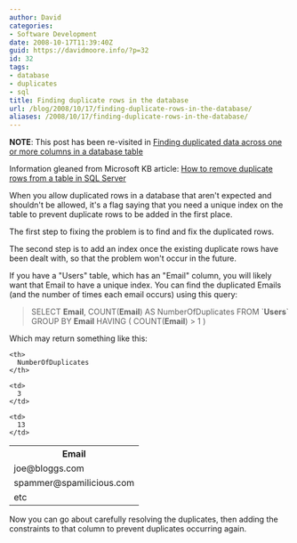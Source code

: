 ```yaml
---
author: David
categories:
- Software Development
date: 2008-10-17T11:39:40Z
guid: https://davidmoore.info/?p=32
id: 32
tags:
- database
- duplicates
- sql
title: Finding duplicate rows in the database
url: /blog/2008/10/17/finding-duplicate-rows-in-the-database/
aliases: /2008/10/17/finding-duplicate-rows-in-the-database/
---
```


**NOTE**: This post has been re-visited in [Finding duplicated data across one or more columns in a database table](/2009/02/28/finding-duplicated-data-across-one-or-more-columns-in-a-database-table/)

Information gleaned from Microsoft KB article: <a title="How to remove duplicate rows from a table in SQL Server" href="https://support.microsoft.com/default.aspx?scid=kb;en-us;139444" target="_blank">How to remove duplicate rows from a table in SQL Server</a>

When you allow duplicated rows in a database that aren't expected and shouldn't be allowed, it's a flag saying that you need a unique index on the table to prevent duplicate rows to be added in the first place.

The first step to fixing the problem is to find and fix the duplicated rows.

The second step is to add an index once the existing duplicate rows have been dealt with, so that the problem won't occur in the future.

If you have a "Users" table, which has an "Email" column, you will likely want that Email to have a unique index. You can find the duplicated Emails (and the number of times each email occurs) using this query:

> SELECT **Email**, COUNT(**Email**) AS NumberOfDuplicates FROM \`**Users**\` GROUP BY **Email** HAVING ( COUNT(**Email**) > 1 )

Which may return something like this:

<table border="0" cellspacing="0" cellpadding="4">
  <tr>
    <th>
      Email
    </th>
    
    <th>
      NumberOfDuplicates
    </th>
  </tr>
  
  <tr>
    <td>
      joe@bloggs.com
    </td>
    
    <td>
      3
    </td>
  </tr>
  
  <tr>
    <td>
      spammer@spamilicious.com
    </td>
    
    <td>
      13
    </td>
  </tr>
  
  <tr>
    <td colspan="2">
      etc
    </td>
  </tr>
</table>

Now you can go about carefully resolving the duplicates, then adding the constraints to that column to prevent duplicates occurring again.